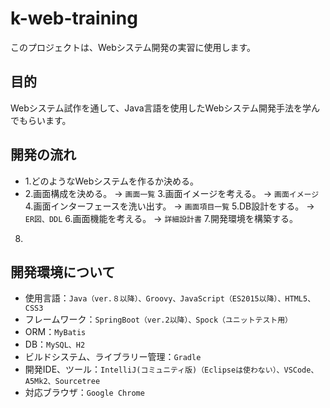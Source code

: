 # k-web-training
このプロジェクトは、Webシステム開発の実習に使用します。

## 目的
Webシステム試作を通して、Java言語を使用したWebシステム開発手法を学んでもらいます。

## 開発の流れ
 - 1.どのようなWebシステムを作るか決める。
 - 2.画面構成を決める。 → `画面一覧`
3.画面イメージを考える。 → `画面イメージ`
4.画面インターフェースを洗い出す。 → `画面項目一覧`
5.DB設計をする。 → `ER図、DDL`
6.画面機能を考える。 → `詳細設計書`
7.開発環境を構築する。
8.

## 開発環境について
 - 使用言語：`Java（ver.８以降）、Groovy、JavaScript（ES2015以降）、HTML5、CSS3`
 - フレームワーク：`SpringBoot（ver.2以降）、Spock（ユニットテスト用）`
 - ORM：`MyBatis`
 - DB：`MySQL、H2`
 - ビルドシステム、ライブラリー管理：`Gradle`
 - 開発IDE、ツール：`IntelliJ(コミュニティ版)（Eclipseは使わない）、VSCode、A5Mk2、Sourcetree`
 - 対応ブラウザ：`Google Chrome`

